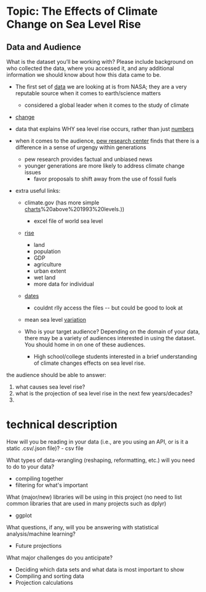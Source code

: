<h1>Topic: The Effects of Climate Change on Sea Level Rise </h1>

<h2>Data and Audience </h2>
What is the dataset you’ll be working with? Please include background on who     collected the data, where you accessed it, and any additional information we     should know about how this data came to be. 

- The first set of [data](https://climate.nasa.gov/vital-signs/sea-level/#:~:text=Global%20sea%20levels%20are%20rising,of%20seawater%20as%20it%20warms.) we are looking at is from NASA; they are a very reputable source when it comes to earth/science matters
  - considered a global leader when it comes to the study of climate 
- [change](https://climate.nasa.gov/nasa_science/history/#:~:text=NASA%20is%20a%20global%20leader,a%20broad%20climate%20research%20program.)
  
- data that explains WHY sea level rise occurs, rather than just [numbers](https://www.nasa.gov/specials/sea-level-rise-2020/)

- when it comes to the audience, [pew research center](https://www.pewresearch.org/fact-tank/2021/05/26/key-findings-how-americans-attitudes-about-climate-change-differ-by-generation-party-and-other-factors/) finds that there is a difference in a sense of urgengy within generations
  - pew research provides factual and unbiased news 
  - younger generations are more likely to address climate change issues
      - favor proposals to shift away from the use of fossil fuels
      
- extra useful links:
  - climate.gov (has more simple [charts](https://www.climate.gov/news-features/understanding-climate/climate-change-global-sea-level#:~:text=Global%20average%20sea%20level%20has,3.8%20inches)%20above%201993%20levels.))
    - excel file of world sea level   
  - [rise](https://datacatalog.worldbank.org/search/dataset/0041449/World-Sea-Level-Rise-Dataset)
    - land
    - population
    - GDP
    - agriculture
    - urban extent
    - wet land
    - more data for individual 
  - [dates](https://hub.arcgis.com/documents/6ee23a29356a4fe6986b58ec4bcf446c/explore)
    - couldnt rlly access the files -- but could be good to look at
  - mean sea level [variation](https://www.statista.com/statistics/603821/global-cumulative-sea-level-rise/)

  - Who is your target audience? Depending on the domain of your data, there may    be a variety of audiences interested in using the dataset. You should home in   on one of these audiences.
    - High school/college students interested in a brief understanding of climate changes effects on sea level rise. 

the audience should be able to answer: 
  1. what causes sea level rise? 
  2. what is the projection of sea level rise in the next few years/decades?
  3. 
  
<h1>technical description</h1>
How will you be reading in your data (i.e., are you using an API, or is it a    static .csv/.json file)?
  - csv file

What types of data-wrangling (reshaping, reformatting, etc.) will you need to   do to your data?
  - compiling together 
  - filtering for what's important 

What (major/new) libraries will be using in this project (no need to list       common libraries that are used in many projects such as dplyr)
  - ggplot

What questions, if any, will you be answering with statistical                  analysis/machine learning?
  - Future projections

What major challenges do you anticipate?
  - Deciding which data sets and what data is most important to show
  - Compiling and sorting data
  - Projection calculations

